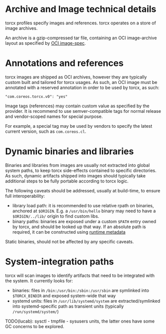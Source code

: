 # Archive and Image technical details

torcx profiles specify images and references.
torcx operates on a store of image archives.

An archive is a gzip-compressed tar file, containing an OCI image-archive layout as specified by [OCI image-spec][image-layout].

[image-layout]: https://github.com/opencontainers/image-spec/blob/master/image-layout.md

# Annotations and references

torcx images are shipped as OCI archives, however they are typically custom built and tailored for torcx usages.
As such, an OCI image must be annotated with a reserved annotation in order to be used by torcx, as such:

```
"com.coreos.torcx.v0": "yes"
```

Image tags (references) may contain custom value as specified by the provider.
It is recommend to use semver-compatible tags for normal release and vendor-scoped names for special purpose.

For example, a special tag may be used by vendors to specify the latest current version, such as `com.coreos.cl`.

# Dynamic binaries and libraries

Binaries and libraries from images are usually not extracted into global system paths, to keep torcx side-effects contained to specific directories.
As such, dynamic artifacts shipped into images should typically take additional steps to be fully portable according to torcx logic.

The following caveats should be addressed, usually at build-time, to ensure full interoperability:
* library load path: it is recommended to use relative rpath on binaries, anchored at `$ORIGIN`. E.g. a `/usr/bin/hello` binary may need to have a `$ORIGIN/../lib/` origin to find custom libs.
* binary paths: binaries are exposed under a custom `$PATH` entry owned by torcx, and should be looked up that way. If an absolute path is required, it can be constructed using [runtime metadata][torcx-paths]

Static binaries, should not be affected by any specific caveats.

[torcx-paths]: https://github.com/coreos/torcx/blob/master/Documentation/design/paths.md

# System-integration paths

torcx will scan images to identify artifacts that need to be integrated with the system.
It currently looks for:
* binaries: files in `/bin:/usr/bin:/sbin:/usr/sbin` are symlinked into `$TORCX_BINDIR` and exposed system-wide that way
* systemd units: files in `/usr/lib/systemd/system` are extracted/symlinked into systemd-specific path as transient units (typically `/run/systemd/system/`)

TODO(lucab): sysctl - tmpfile - sysusers units, the latter ones have some GC concerns to be explored.
